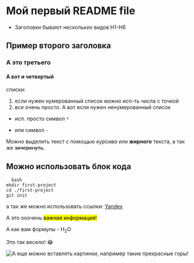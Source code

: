 # Мой первый README file
* Заголовки бывают нескольких видов H1-H6
## Пример второго заголовка
### А это третьего 
#### А вот и четвертый

списки:  
1. если нужен нумерованный список можно исп-ть числа с точкой
2. все очень просто. А вот если нужен ненумерованный список
* исп. просто символ `*`
- или символ `-`

Можно выделить текст с помощью _курсива_ или **жирного** текста, а так же ~~зачеркнуть~~.  

## Можно использовать блок кода 

```
  bash
mkdir first-project
cd ./first-project
git init

```
а так же можно использовать ссылки: [Yandex](hhtps://www.yandex.ru "Яндекс title")  

А это ооочень <mark>важная информация!</mark>  

А как вам формулы - H<sub>2</sub>O  

Это так весело! :joy:  

![А еще можно вставлять картинки, например такие прекрасные горы!](https://avatars.mds.yandex.net/get-vertis-journal/4466156/IMG_9247.JPG_1698766184865/orig)  


 
